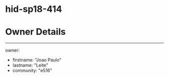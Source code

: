 # hid-sp18-414

# Owner Details
---
owner:
  - firstname: "Joao Paulo"
  - lastname: "Leite"
  - community: "e516"

